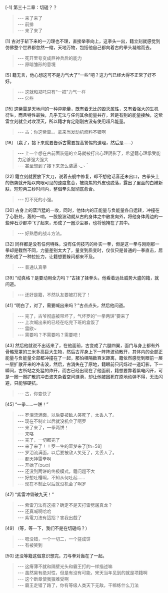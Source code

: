 
[-1] 第三十二章：切磋？？
>--- 来了来了<br>
>--- 前排<br>
>--- 来了来了<br>

[1] 古对于斩下来的一刀理也不理，直接举拳向上，这拳头一出，籍立刻就感觉到仿佛整个世界都忽然一缩，天地万物，包括他自己都向着古的拳头凝缩而去。
>--- 死开里夸变成巨神兵后的能力<br>
>--- 原暗雏形的意境<br>

[5] 籍无言，他心想这可不是力气大了“一些”吧？这力气已经大得不正常了好不好。
>--- 这就和郑吒只有“一把”力气一样<br>
>--- 亿些<br>

[15] 这紫雷是天地间的一种异能量，既有着无比的毁灭属性，又有着强大的生机衍生，而且特性最独，几乎无法与任何其余能量共存，若是有别的能量接触，这紫雷立刻就会对攻湮灭，所以籍才肯定刚刚古没有使用超凡能量。
>--- 古：你这紫雷。。拿来当发动机燃料不错啊<br>

[18] （赢了，接下来就要告诉古需要提高警惕的道理，然后是……）
>--- 上一个想在古前面装逼的立马就被打出心理阴影了，希望籍心理承受能力足够强大强大<br>
>--- 甚至想到了接下来怎么装逼¬_¬｀<br>

[22] 籍立刻就要放下大刀，说着去舰中修复，却不想他话音还未出口，古拳头上的伤势就开始以肉眼可见的速度愈合，被烧焦的外皮也脱落，露出了里面的白嫩新肤，短短两三秒时间内，整個拳头就彻底愈合。
>--- 打不死的小强。<br>

[30] 古身上的蒸汽猛的一收，同时，他体内的正能量与负能量各自运转，冲撞在了心脏处，轰的一响，一股股波动就从古的身体之中散发向外，将他身体周边的一些碎石沙都冲飞了起来，形成了一圈沙尘暴，也将他掩在了其中。
>--- 好熟悉的战斗方法。<br>

[32] 同样都是没有任何特殊，没有任何技巧的朴实一拳，但是这一拳与刚刚那一拳却是截然不同，力量差别太大了，量变到质变时，仅仅只是普通的一拳直击，居然形成了一种拉扯力，让籍想要躲闪都来不及。
>--- 普通认真拳<br>

[39] “动真格？是要动用全力吗？”古揉了揉拳头，他看着远处威势大盛的籍，就问道。
>--- 还好是籍，不然队友要被打死了！<br>

[41] “明白了，对了，需要喊出来吗？”古点点头，然后他问道。
>--- 完了，古爷彻底被带坏了，气坏罗的“一拳两饼”要来了<br>
>--- 上次喊出来的已经在吃完下班的盒饭了<br>
>--- 雷欧~<br>
>--- 需要吗？不需要吗？需要吧！<br>

[43] 然后他就说不出话来了，在他面前，古变成了六腿四翼，面门与身上都有外骨骼笼罩的三米多高巨大生物，然后古浑身上下一阵阵波动散开，其体内的全部正能量与负能量全部都冲撞在了一起，那怕相隔数百米距离，籍依然感觉到眼前一层一层扩散开来的冲击波，然后，古消失在了原地，籍眼前只闪烁过一道幻影，下一瞬间，古所站之处猛的炸开，而古已经出现在了他面前，籍想要靠着紫电闪开，可是一圈一圈扩散的冲击波夹杂着空间涟漪，却让他被困死在原地动弹不得，无法闪避，只能够硬抗。
>--- 古，你变快了<br>

[45] “一拳……一饼！”
>--- 罗泪流满面，以后要被敌人笑死了，太丢人了。<br>
>--- 现在不制止以后就没机会了啊罗<br>
>--- 来了来了，一拳两饼！<br>
>--- 来咯<br>
>--- 完了，一切都完了<br>
>--- 来了来了！！罗一生的噩梦来了[fn=58]<br>
>--- 罗泪流满面，以后要被敌人笑死了，太丢人了。<br>
>--- 都天神雷拳啊<br>
>--- 开始了(ಡωಡ)<br>
>--- 还没到两饼的终极模式，籍问题不大<br>
>--- 好想吐槽啊，不知从何吐起……<br>
>--- 现在不制止以后就没机会了啊罗<br>

[47] “紫雷冲霄破九天！”
>--- 紫雷刀法有这招？确定不是天打雷劈屠真龙？<br>
>--- 还真喊啊哈哈<br>
>--- 紫電刀法有這招？害我出戲了<br>

[49] （等，等一下，我们不是在切磋吗？）
>--- 嗯没错，一个一切二，一个搓成饼<br>
>--- 有被笑到<br>

[50] 还没等籍这個意识想完，刀与拳对轰在了一起。
>--- 这瘠薄不就和隔壁光头和霸王打的一样描述嘛<br>
>--- 虽然昊有绝对性，但是有没有可能，宋天当年见到的就是项籍啊<br>
>--- 这个断章使我狠难受啊<br>
>--- 霸王走错了路了，你有等级人类天下无敌，干嘛练什么刀法<br>
